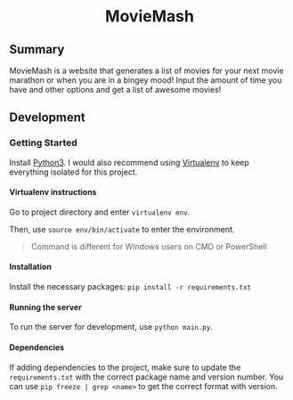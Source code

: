 <div align="center">
    <h1>MovieMash</h1>
</div>

## Summary

MovieMash is a website that generates a list of movies for your next movie marathon or when you are in a bingey mood! Input the amount of time you have and other options and get a list of awesome movies!

## Development

### Getting Started

Install [Python3](https://www.python.org/downloads/). I would also recommend using [Virtualenv](https://virtualenv.pypa.io/en/stable/) to keep everything isolated for this project.

#### Virtualenv instructions

Go to project directory and enter `virtualenv env`.

Then, use `source env/bin/activate` to enter the environment. 

> Command is different for Windows users on CMD or PowerShell

#### Installation

Install the necessary packages: `pip install -r requirements.txt`

#### Running the server

To run the server for development, use `python main.py`.

#### Dependencies

If adding dependencies to the project, make sure to update the `requirements.txt` with the correct package name and version number. You can use `pip freeze | grep <name>` to get the correct format with version.
